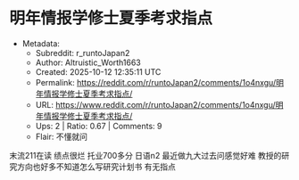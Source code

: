 # 明年情报学修士夏季考求指点

- Metadata:
  - Subreddit: r_runtoJapan2
  - Author: Altruistic_Worth1663
  - Created: 2025-10-12 12:35:11 UTC
  - Permalink: https://reddit.com/r/runtoJapan2/comments/1o4nxgu/明年情报学修士夏季考求指点/
  - URL: https://www.reddit.com/r/runtoJapan2/comments/1o4nxgu/明年情报学修士夏季考求指点/
  - Ups: 2 | Ratio: 0.67 | Comments: 9
  - Flair: 不懂就问


末流211在读 绩点很烂 托业700多分 日语n2 最近做九大过去问感觉好难
教授的研究方向也好多不知道怎么写研究计划书 有无指点


